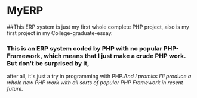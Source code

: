 # MyERP

##This ERP system is just my first whole complete PHP project, also is my first project in my College-graduate-essay.

###  This is an ERP system coded by PHP with no popular PHP-Framework, which means that I just make a crude PHP work. But don't be surprised by it,
after all, it's just a try in programming with PHP.*And I promiss I'll produce a whole new PHP work with all sorts of popular PHP Framework in resent future.*
